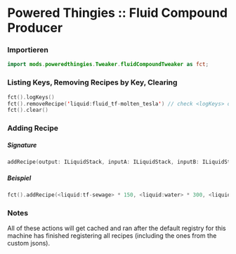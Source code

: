 # Powered Thingies :: Fluid Compound Producer

### Importieren

```kotlin
import mods.poweredthingies.Tweaker.fluidCompoundTweaker as fct;
```

### Listing Keys, Removing Recipes by Key, Clearing

```kotlin
fct().logKeys()
fct().removeRecipe('liquid:fluid_tf-molten_tesla') // check <logKeys> output for valid keys
fct().clear()
```

### Adding Recipe

##### Signature

```kotlin
addRecipe(output: ILiquidStack, inputA: ILiquidStack, inputB: ILiquidStack)
```

##### Beispiel

```kotlin
fct().addRecipe(<liquid:tf-sewage> * 150, <liquid:water> * 300, <liquid:lava> * 100);
```

### Notes

All of these actions will get cached and ran after the default registry for this machine has finished registering all recipes (including the ones from the custom jsons).